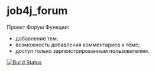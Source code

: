 # job4j_forum
Проект Форум
Функции:
- добавление тем;
- возможность добавления комментариев к теме;
- доступ только заргеистрированным пользователям.

[![Build Status](https://app.travis-ci.com/plifis/job4j_forum.svg?branch=main)](https://app.travis-ci.com/plifis/job4j_forum)

